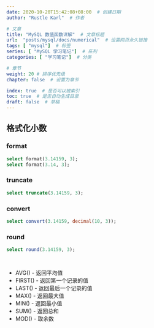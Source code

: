 ```yaml
---
date: 2020-10-20T15:42:08+08:00  # 创建日期
author: "Rustle Karl"  # 作者

# 文章
title: "MySQL 数值函数详解"  # 文章标题
url:  "posts/mysql/docs/numerical"  # 设置网页永久链接
tags: [ "mysql"]  # 标签
series: [ "MySQL 学习笔记"]  # 系列
categories: [ "学习笔记"]  # 分类

# 章节
weight: 20 # 排序优先级
chapter: false  # 设置为章节

index: true  # 是否可以被索引
toc: true  # 是否自动生成目录
draft: false  # 草稿
---
```


## 格式化小数

### format

```sql
select format(3.14159, 3);
select format(3.14, 3);
```

### truncate

```sql
select truncate(3.14159, 3);
```

### convert

```sql
select convert(3.14159, decimal(10, 3));
```

### round

```sql
select round(3.14159, 3);
```

```sql

```

```sql

```

- AVG() - 返回平均值
- FIRST() - 返回第一个记录的值
- LAST() - 返回最后一个记录的值
- MAX() - 返回最大值
- MIN() - 返回最小值
- SUM() - 返回总和
- MOD() - 取余数



